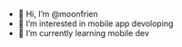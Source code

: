 - 👋 Hi, I’m @moonfrien
- 👀 I’m interested in mobile app devoloping
- 🌱 I’m currently learning mobile dev 


<!---
moonfrien/moonfrien is a ✨ special ✨ repository because its `README.md` (this file) appears on your GitHub profile.
You can click the Preview link to take a look at your changes.
--->
